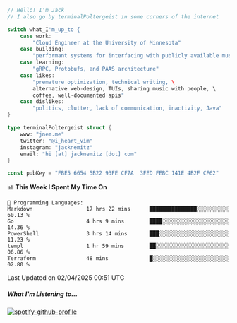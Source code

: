 ```go
// Hello! I'm Jack
// I also go by terminalPoltergeist in some corners of the internet

switch what_I'm_up_to {
    case work:
        "Cloud Engineer at the University of Minnesota"
    case building:
        "performant systems for interfacing with publicly available music datasets"
    case learning:
        "gRPC, Protobufs, and PAAS architecture"
    case likes:
        "premature optimization, technical writing, \
        alternative web-design, TUIs, sharing music with people, \
        coffee, well-documented apis"
    case dislikes:
        "politics, clutter, lack of communication, inactivity, Java"
}

type terminalPoltergeist struct {
    www: "jnem.me"
    twitter: "@i_heart_vim"
    instagram: "jacknemitz"
    email: "hi [at] jacknemitz [dot] com"
}

const pubKey = "FBE5 6654 5B22 93FE CF7A  3FED FEBC 141E 4B2F CF62"
```

<!--START_SECTION:waka-->
📊 **This Week I Spent My Time On** 

```text
💬 Programming Languages: 
Markdown                 17 hrs 22 mins      ███████████████░░░░░░░░░░   60.13 % 
Go                       4 hrs 9 mins        ████░░░░░░░░░░░░░░░░░░░░░   14.36 % 
PowerShell               3 hrs 14 mins       ███░░░░░░░░░░░░░░░░░░░░░░   11.23 % 
templ                    1 hr 59 mins        ██░░░░░░░░░░░░░░░░░░░░░░░   06.86 % 
Terraform                48 mins             █░░░░░░░░░░░░░░░░░░░░░░░░   02.80 % 
```


 Last Updated on 02/04/2025 00:51 UTC
<!--END_SECTION:waka-->

##### What I'm Listening to...

[![spotify-github-profile](https://jnem.me/listening-item?maxAge=2592000)](https://jnem.me/listening)
